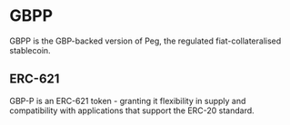 # GBPP

GBPP is the GBP-backed version of Peg, the regulated fiat-collateralised stablecoin.



## ERC-621

GBP-P is an ERC-621 token - granting it flexibility in supply and compatibility with applications that support the ERC-20 standard.

